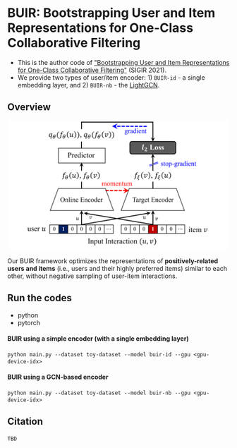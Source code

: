 # BUIR: Bootstrapping User and Item Representations for One-Class Collaborative Filtering

- This is the author code of ["Bootstrapping User and Item Representations for One-Class Collaborative Filtering"](https://to-be-appeared) (SIGIR 2021).
- We provide two types of user/item encoder: 1) `BUIR-id` - a single embedding layer, and 2) `BUIR-nb` - the [LightGCN](https://arxiv.org/abs/2002.02126).

## Overview

<p align="center">
<img src="./figure/framework.png" width="500">
</p>

Our BUIR framework optimizes the representations of **positively-related users and items** (i.e., users and their highly preferred items) similar to each other, without negative sampling of user-item interactions.

## Run the codes

- python
- pytorch

#### BUIR using a simple encoder (with a single embedding layer)
```
python main.py --dataset toy-dataset --model buir-id --gpu <gpu-device-idx>
```

#### BUIR using a GCN-based encoder
```
python main.py --dataset toy-dataset --model buir-nb --gpu <gpu-device-idx>
```

## Citation
```
TBD
```
